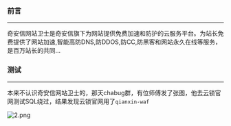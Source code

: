 ### 前言
- - -
奇安信网站卫士是奇安信旗下为网站提供免费加速和防护的云服务平台。为站长免费提供了网站加速,智能高防DNS,防DDOS,防CC,防黑客和网站永久在线等服务，是百万站长的共同...

### 测试
- - -
本来不认识奇安信网站卫士的，那天chabug群，有位师傅发了张图，他去云锁官网测试SQL绕过，结果发现云锁官网用了`qianxin-waf`

![2.png](https://ae01.alicdn.com/kf/Hca1d6e9c22ef497883ea7a7decb3256bB.png)

